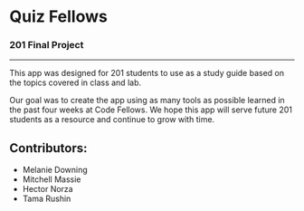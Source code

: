 # Quiz Fellows
### 201 Final Project
---

This app was designed for 201 students to use as a study guide based on the topics covered in class and lab.


Our goal was to create the app using as many tools as possible learned in the past four weeks at Code Fellows. We hope this app will serve future 201 students as a resource and continue to grow with time.


## Contributors:
- Melanie Downing
- Mitchell Massie
- Hector Norza
- Tama Rushin

